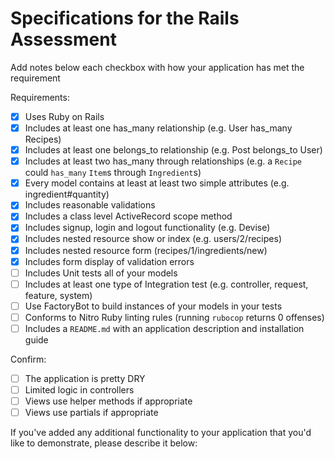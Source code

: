 # Specifications for the Rails Assessment

Add notes below each checkbox with how your application has met the requirement

Requirements:
- [x] Uses Ruby on Rails
- [x] Includes at least one has_many relationship (e.g. User has_many Recipes)
- [x] Includes at least one belongs_to relationship (e.g. Post belongs_to User)
- [x] Includes at least two has_many through relationships (e.g. a `Recipe` could `has_many` `Item`s through `Ingredient`s)
- [x] Every model contains at least at least two simple attributes (e.g. ingredient#quantity)
- [x] Includes reasonable validations
- [x] Includes a class level ActiveRecord scope method
- [x] Includes signup, login and logout functionality (e.g. Devise)
- [x] Includes nested resource show or index (e.g. users/2/recipes)
- [x] Includes nested resource form (recipes/1/ingredients/new)
- [x] Includes form display of validation errors
- [ ] Includes Unit tests all of your models
- [ ] Includes at least one type of Integration test (e.g. controller, request, feature, system)
- [ ] Use FactoryBot to build instances of your models in your tests
- [ ] Conforms to Nitro Ruby linting rules (running `rubocop` returns 0 offenses)
- [ ] Includes a `README.md` with an application description and installation guide

Confirm:
- [ ] The application is pretty DRY
- [ ] Limited logic in controllers
- [ ] Views use helper methods if appropriate
- [ ] Views use partials if appropriate

If you've added any additional functionality to your application that you'd like to demonstrate, please describe it below: